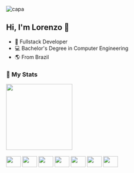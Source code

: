 ![capa](https://github.com/user-attachments/assets/76be8ecb-3699-46a6-81c3-1dd731423b25)

## Hi, I'm Lorenzo 🤝

- 🪪 Fullstack Developer
- 💻 Bachelor's Degree in Computer Engineering
- 🌎 From Brazil 

### 🥇 My Stats

<div>
  <img height="180em" src="https://github-readme-stats.vercel.app/api/top-langs/?username=lorenzoleite&layout=compact&langs_count=4&theme=dark"/>
</div>
<br>
<div style="display: inline-block">
  <img height="30" width="40" src="https://cdn.jsdelivr.net/gh/devicons/devicon/icons/javascript/javascript-original.svg" />
  <img height="30" width="40" src="https://cdn.jsdelivr.net/gh/devicons/devicon/icons/typescript/typescript-original.svg" />
  <img height="30" width="40" src="https://cdn.jsdelivr.net/gh/devicons/devicon/icons/react/react-original.svg" />
  <img height="30" width="40" src="https://cdn.jsdelivr.net/gh/devicons/devicon/icons/nextjs/nextjs-original.svg" />
  <img height="30" width="40" src="https://cdn.jsdelivr.net/gh/devicons/devicon/icons/nodejs/nodejs-original.svg" />
  <img height="30" width="40" src="https://cdn.jsdelivr.net/gh/devicons/devicon/icons/html5/html5-original.svg" />
  <img height="30" width="40" src="https://cdn.jsdelivr.net/gh/devicons/devicon/icons/css3/css3-original.svg" />
<div/>
